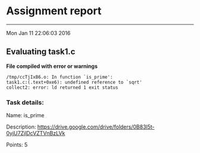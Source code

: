 # Assignment report
---
Mon Jan 11 22:06:03 2016

## Evaluating task1.c

**File compiled with error or warnings**

```
/tmp/ccTjIxB6.o: In function `is_prime':
task1.c:(.text+0xe6): undefined reference to `sqrt'
collect2: error: ld returned 1 exit status
```

### Task details:

Name: is_prime

Description: https://drive.google.com/drive/folders/0B83l5t-0yjU7ZjlDcVZTVnBzLVk

Points: 5
